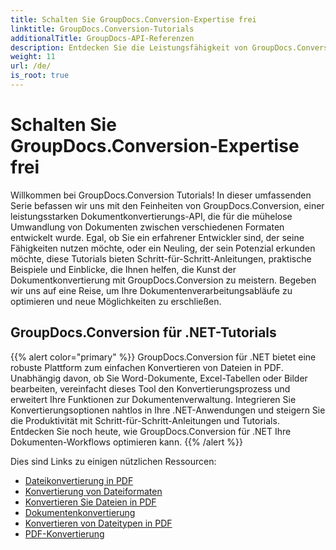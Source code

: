 ```yaml
---
title: Schalten Sie GroupDocs.Conversion-Expertise frei
linktitle: GroupDocs.Conversion-Tutorials
additionalTitle: GroupDocs-API-Referenzen
description: Entdecken Sie die Leistungsfähigkeit von GroupDocs.Conversion anhand unserer Tutorials. Erfahren Sie, wie Sie Dokumente mühelos zwischen Formaten konvertieren, um eine nahtlose Workflow-Integration zu ermöglichen.
weight: 11
url: /de/
is_root: true
---
```


# Schalten Sie GroupDocs.Conversion-Expertise frei


Willkommen bei GroupDocs.Conversion Tutorials! In dieser umfassenden Serie befassen wir uns mit den Feinheiten von GroupDocs.Conversion, einer leistungsstarken Dokumentkonvertierungs-API, die für die mühelose Umwandlung von Dokumenten zwischen verschiedenen Formaten entwickelt wurde. Egal, ob Sie ein erfahrener Entwickler sind, der seine Fähigkeiten nutzen möchte, oder ein Neuling, der sein Potenzial erkunden möchte, diese Tutorials bieten Schritt-für-Schritt-Anleitungen, praktische Beispiele und Einblicke, die Ihnen helfen, die Kunst der Dokumentkonvertierung mit GroupDocs.Conversion zu meistern. Begeben wir uns auf eine Reise, um Ihre Dokumentenverarbeitungsabläufe zu optimieren und neue Möglichkeiten zu erschließen.

## GroupDocs.Conversion für .NET-Tutorials
{{% alert color="primary" %}}
GroupDocs.Conversion für .NET bietet eine robuste Plattform zum einfachen Konvertieren von Dateien in PDF. Unabhängig davon, ob Sie Word-Dokumente, Excel-Tabellen oder Bilder bearbeiten, vereinfacht dieses Tool den Konvertierungsprozess und erweitert Ihre Funktionen zur Dokumentenverwaltung. Integrieren Sie Konvertierungsoptionen nahtlos in Ihre .NET-Anwendungen und steigern Sie die Produktivität mit Schritt-für-Schritt-Anleitungen und Tutorials. Entdecken Sie noch heute, wie GroupDocs.Conversion für .NET Ihre Dokumenten-Workflows optimieren kann.
{{% /alert %}}

Dies sind Links zu einigen nützlichen Ressourcen:
 
- [Dateikonvertierung in PDF](./net/file-conversion-to-pdf/)
- [Konvertierung von Dateiformaten](./net/file-format-conversion-tutorials/)
- [Konvertieren Sie Dateien in PDF](./net/convert-files-to-pdf/)
- [Dokumentenkonvertierung](./net/document-conversion/)
- [Konvertieren von Dateitypen in PDF](./net/converting-file-types-to-pdf/)
- [PDF-Konvertierung](./net/pdf-conversion/)
